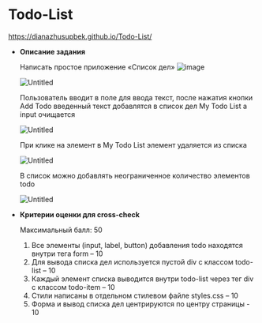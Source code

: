 # Todo-List
https://dianazhusupbek.github.io/Todo-List/

- **Описание задания**
    
    Написать простое приложение «Список дел»
    ![image](https://user-images.githubusercontent.com/88156532/153879716-feedda07-7edc-4281-8c81-ddead8d21cfd.png)

    
    ![Untitled](https://s3-us-west-2.amazonaws.com/secure.notion-static.com/16598d42-78bc-4253-b4a4-425ee853b529/Untitled.png)
    
    Пользователь вводит в поле для ввода текст, после нажатия кнопки Add Todo введенный текст добавлятся в список дел My Todo List а input очищается
    
    ![Untitled](https://s3-us-west-2.amazonaws.com/secure.notion-static.com/c05cb588-57ec-4ca5-a2ec-f20ddc61b3e3/Untitled.png)
    
    При клике на элемент в My Todo List элемент удаляется из списка
    
    ![Untitled](https://s3-us-west-2.amazonaws.com/secure.notion-static.com/16598d42-78bc-4253-b4a4-425ee853b529/Untitled.png)
    
    В список можно добавлять неограниченное количество элементов todo
    
    ![Untitled](https://s3-us-west-2.amazonaws.com/secure.notion-static.com/d8fff376-6e04-4484-bf59-2ae295a01dcc/Untitled.png)
    
- **Критерии оценки для cross-check**
    
    Максимальный балл: 50
    
    1. Все элементы (input, label, button) добавления todo находятся внутри тега form – 10
    2. Для вывода списка дел используется пустой div c классом todo-list – 10
    3. Каждый элемент списка выводится внутри todo-list через тег div c классом todo-item – 10
    4. Стили написаны в отдельном стилевом файле styles.css – 10
    5. Форма и вывод списка дел центрируются по центру страницы - 10
